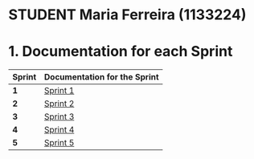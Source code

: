 STUDENT **Maria Ferreira** (1133224)
===============================

# 1. Documentation for each Sprint


|Sprint  | Documentation for the Sprint |
|--------|----------------------------------------|
| **1**  |[Sprint 1](sp1)         |
| **2**  |[Sprint 2](sp2)         |																				
| **3**  |[Sprint 3](sp3)         |																			
| **4**  |[Sprint 4](sp4)         |																			
| **5**  |[Sprint 5](sp5)         |																			
